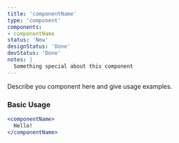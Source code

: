 ```yaml
---
title: 'componentName'
type: 'component'
components:
- componentName
status: 'New'
designStatus: 'Done'
devStatus: 'Done'
notes: |
  Something special about this component
---
```


Describe you component here and give usage examples.

### Basic Usage

```jsx live
<componentName>
  Hello!
</componentName>
```
